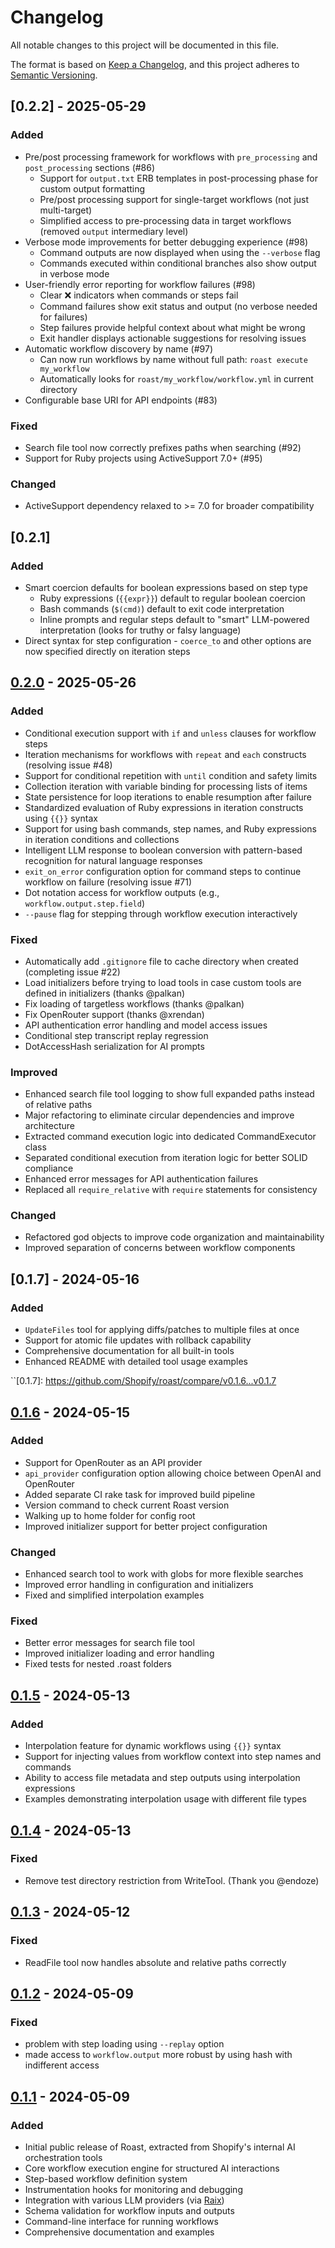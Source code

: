 # Changelog

All notable changes to this project will be documented in this file.

The format is based on [Keep a Changelog](https://keepachangelog.com/en/1.0.0/),
and this project adheres to [Semantic Versioning](https://semver.org/spec/v2.0.0.html).

## [0.2.2] - 2025-05-29

### Added
- Pre/post processing framework for workflows with `pre_processing` and `post_processing` sections (#86)
  - Support for `output.txt` ERB templates in post-processing phase for custom output formatting
  - Pre/post processing support for single-target workflows (not just multi-target)
  - Simplified access to pre-processing data in target workflows (removed `output` intermediary level)
- Verbose mode improvements for better debugging experience (#98)
  - Command outputs are now displayed when using the `--verbose` flag
  - Commands executed within conditional branches also show output in verbose mode
- User-friendly error reporting for workflow failures (#98)
  - Clear ❌ indicators when commands or steps fail
  - Command failures show exit status and output (no verbose needed for failures)
  - Step failures provide helpful context about what might be wrong
  - Exit handler displays actionable suggestions for resolving issues
- Automatic workflow discovery by name (#97)
  - Can now run workflows by name without full path: `roast execute my_workflow`
  - Automatically looks for `roast/my_workflow/workflow.yml` in current directory
- Configurable base URI for API endpoints (#83)

### Fixed
- Search file tool now correctly prefixes paths when searching (#92)
- Support for Ruby projects using ActiveSupport 7.0+ (#95)

### Changed
- ActiveSupport dependency relaxed to >= 7.0 for broader compatibility

## [0.2.1]

### Added
- Smart coercion defaults for boolean expressions based on step type
  - Ruby expressions (`{{expr}}`) default to regular boolean coercion
  - Bash commands (`$(cmd)`) default to exit code interpretation
  - Inline prompts and regular steps default to "smart" LLM-powered interpretation (looks for truthy or falsy language)
- Direct syntax for step configuration - `coerce_to` and other options are now specified directly on iteration steps

## [0.2.0] - 2025-05-26

### Added
- Conditional execution support with `if` and `unless` clauses for workflow steps
- Iteration mechanisms for workflows with `repeat` and `each` constructs (resolving issue #48)
- Support for conditional repetition with `until` condition and safety limits
- Collection iteration with variable binding for processing lists of items
- State persistence for loop iterations to enable resumption after failure
- Standardized evaluation of Ruby expressions in iteration constructs using `{{}}` syntax
- Support for using bash commands, step names, and Ruby expressions in iteration conditions and collections
- Intelligent LLM response to boolean conversion with pattern-based recognition for natural language responses
- `exit_on_error` configuration option for command steps to continue workflow on failure (resolving issue #71)
- Dot notation access for workflow outputs (e.g., `workflow.output.step.field`)
- `--pause` flag for stepping through workflow execution interactively

### Fixed
- Automatically add `.gitignore` file to cache directory when created (completing issue #22)
- Load initializers before trying to load tools in case custom tools are defined in initializers (thanks @palkan)
- Fix loading of targetless workflows (thanks @palkan)
- Fix OpenRouter support (thanks @xrendan)
- API authentication error handling and model access issues
- Conditional step transcript replay regression
- DotAccessHash serialization for AI prompts

### Improved
- Enhanced search file tool logging to show full expanded paths instead of relative paths
- Major refactoring to eliminate circular dependencies and improve architecture
- Extracted command execution logic into dedicated CommandExecutor class
- Separated conditional execution from iteration logic for better SOLID compliance
- Enhanced error messages for API authentication failures
- Replaced all `require_relative` with `require` statements for consistency

### Changed
- Refactored god objects to improve code organization and maintainability
- Improved separation of concerns between workflow components

[0.2.0]: https://github.com/Shopify/roast/compare/v0.1.7...v0.2.0

## [0.1.7] - 2024-05-16

### Added
- `UpdateFiles` tool for applying diffs/patches to multiple files at once
- Support for atomic file updates with rollback capability
- Comprehensive documentation for all built-in tools
- Enhanced README with detailed tool usage examples

``[0.1.7]: https://github.com/Shopify/roast/compare/v0.1.6...v0.1.7

## [0.1.6] - 2024-05-15

### Added
- Support for OpenRouter as an API provider
- `api_provider` configuration option allowing choice between OpenAI and OpenRouter
- Added separate CI rake task for improved build pipeline
- Version command to check current Roast version
- Walking up to home folder for config root
- Improved initializer support for better project configuration

### Changed
- Enhanced search tool to work with globs for more flexible searches
- Improved error handling in configuration and initializers
- Fixed and simplified interpolation examples

### Fixed
- Better error messages for search file tool
- Improved initializer loading and error handling
- Fixed tests for nested .roast folders

[0.1.6]: https://github.com/Shopify/roast/compare/v0.1.5...v0.1.6

## [0.1.5] - 2024-05-13

### Added
- Interpolation feature for dynamic workflows using `{{}}` syntax
- Support for injecting values from workflow context into step names and commands
- Ability to access file metadata and step outputs using interpolation expressions
- Examples demonstrating interpolation usage with different file types

[0.1.5]: https://github.com/Shopify/roast/releases/tag/v0.1.5

## [0.1.4] - 2024-05-13

### Fixed
- Remove test directory restriction from WriteTool. (Thank you @endoze)

[0.1.4]: https://github.com/Shopify/roast/releases/tag/v0.1.4


## [0.1.3] - 2024-05-12

### Fixed
- ReadFile tool now handles absolute and relative paths correctly

[0.1.3]: https://github.com/Shopify/roast/releases/tag/v0.1.3


## [0.1.2] - 2024-05-09

### Fixed
- problem with step loading using `--replay` option
- made access to `workflow.output` more robust by using hash with indifferent access

[0.1.2]: https://github.com/Shopify/roast/releases/tag/v0.1.2

## [0.1.1] - 2024-05-09

### Added
- Initial public release of Roast, extracted from Shopify's internal AI orchestration tools
- Core workflow execution engine for structured AI interactions
- Step-based workflow definition system
- Instrumentation hooks for monitoring and debugging
- Integration with various LLM providers (via [Raix](https://github.com/OlympiaAI/raix))
- Schema validation for workflow inputs and outputs
- Command-line interface for running workflows
- Comprehensive documentation and examples

[0.1.1]: https://github.com/Shopify/roast/releases/tag/v0.1.1

